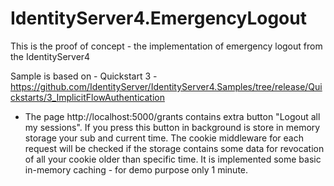# IdentityServer4.EmergencyLogout
This is the proof of concept - the implementation of emergency logout from the IdentityServer4

Sample is based on - Quickstart 3 - https://github.com/IdentityServer/IdentityServer4.Samples/tree/release/Quickstarts/3_ImplicitFlowAuthentication

- The page http://localhost:5000/grants contains extra button "Logout all my sessions". If you press this button in background is store in memory storage your sub and current time. The cookie middleware for each request will be checked if the storage contains some data for revocation of all your cookie older than specific time. It is implemented some basic in-memory caching - for demo purpose only 1 minute.

